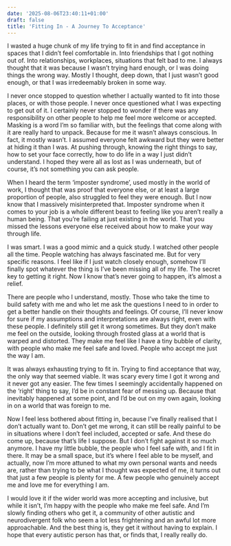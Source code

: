 ```yaml
---
date: '2025-08-06T23:40:11+01:00'
draft: false
title: 'Fitting In - A Journey To Acceptance'
---
```

I wasted a huge chunk of my life trying to fit in and find acceptance in spaces that I didn’t feel comfortable in. Into friendships that I got nothing out of. Into relationships, workplaces, situations that felt bad to me.
I always thought that it was because I wasn’t trying hard enough, or I was doing things the wrong way. Mostly I thought, deep down, that I just wasn’t good enough, or that I was irredeemably broken in some way.

I never once stopped to question whether I actually wanted to fit into those places, or with those people. I never once questioned what I was expecting to get out of it. I certainly never stopped to wonder if there was any responsibility on other people to help me feel more welcome or accepted.
Masking is a word I’m so familiar with, but the feelings that come along with it are really hard to unpack. Because for me it wasn’t always conscious. In fact, it mostly wasn’t. I assumed everyone felt awkward but they were better at hiding it than I was. At pushing through, knowing the right things to say, how to set your face correctly, how to do life in a way I just didn’t understand. I hoped they were all as lost as I was underneath, but of course, it’s not something you can ask people.

When I heard the term ‘imposter syndrome’, used mostly in the world of work, I thought that was proof that everyone else, or at least a large proportion of people, also struggled to feel they were enough. But I now know that I massively misinterpreted that. Imposter syndrome when it comes to your job is a whole different beast to feeling like you aren’t really a human being. That you’re failing at just existing in the world. That you missed the lessons everyone else received about how to make your way through life.

I was smart. I was a good mimic and a quick study. I watched other people all the time. People watching has always fascinated me. But for very specific reasons. I feel like if I just watch closely enough, somehow I’ll finally spot whatever the thing is I’ve been missing all of my life. The secret key to getting it right. Now I know that’s never going to happen, it’s almost a relief.

There are people who I understand, mostly. Those who take the time to build safety with me and who let me ask the questions I need to in order to get a better handle on their thoughts and feelings. Of course, I’ll never know for sure if my assumptions and interpretations are always right, even with these people. I definitely still get it wrong sometimes. But they don’t make me feel on the outside, looking through frosted glass at a world that is warped and distorted. They make me feel like I have a tiny bubble of clarity, with people who make me feel safe and loved. People who accept me just the way I am.

It was always exhausting trying to fit in. Trying to find acceptance that way, the only way that seemed viable. It was scary every time I got it wrong and it never got any easier. The few times I seemingly accidentally happened on the ‘right’ thing to say, I’d be in constant fear of messing up. Because that inevitably happened at some point, and I’d be out on my own again, looking in on a world that was foreign to me.

Now I feel less bothered about fitting in, because I’ve finally realised that I don’t actually want to. Don’t get me wrong, it can still be really painful to be in situations where I don’t feel included, accepted or safe. And these do come up, because that’s life I suppose. But I don’t fight against it so much anymore. I have my little bubble, the people who I feel safe with, and I fit in there. It may be a small space, but it’s where I feel able to be myself, and actually, now I’m more attuned to what my own personal wants and needs are, rather than trying to be what I thought was expected of me, it turns out that just a few people is plenty for me. A few people who genuinely accept me and love me for everything I am.

I would love it if the wider world was more accepting and inclusive, but while it isn’t, I’m happy with the people who make me feel safe. And I’m slowly finding others who get it, a community of other autistic and neurodivergent folk who seem a lot less frightening and an awful lot more approachable. And the best thing is, they get it without having to explain. I hope that every autistic person has that, or finds that, I really really do.